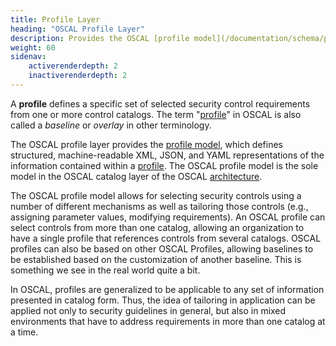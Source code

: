 ```yaml
---
title: Profile Layer
heading: "OSCAL Profile Layer"
description: Provides the OSCAL [profile model](/documentation/schema/profile-layer/profile/), which represents a [profile](/learnmore/concepts/profile/), also known as a *baseline* or *overlay*.
weight: 60
sidenav:
    activerenderdepth: 2
    inactiverenderdepth: 2
---
```


A **profile** defines a specific set of selected security control requirements from one or more control catalogs. The term "[profile](/learnmore/concepts/profile/)" in OSCAL is also called a *baseline* or *overlay* in other terminology.

The OSCAL profile layer provides the [profile model](profile/), which defines structured, machine-readable XML, JSON, and YAML representations of the information contained within a [profile](/learnmore/architecture/profile/). The OSCAL profile model is the sole model in the OSCAL catalog layer of the OSCAL [architecture](/learnmore/architecture/).

 The OSCAL profile model allows for selecting security controls using a number of different mechanisms as well as tailoring those controls (e.g., assigning parameter values, modifying requirements). An OSCAL profile can select controls from more than one catalog, allowing an organization to have a single profile that references controls from several catalogs. OSCAL profiles can also be based on other OSCAL Profiles, allowing baselines to be established based on the customization of another baseline. This is something we see in the real world quite a bit.

In OSCAL, profiles are generalized to be applicable to any set of information presented in catalog form. Thus, the idea of tailoring in application can be applied not only to security guidelines in general, but also in mixed environments that have to address requirements in more than one catalog at a time.
